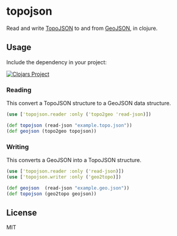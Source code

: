 # topojson

Read and write [TopoJSON](https://github.com/mbostock/topojson/wiki) to and from [GeoJSON](http://geojson.org), in clojure.

## Usage

Include the dependency in your project:

[![Clojars Project](http://clojars.org/topojson/latest-version.svg)](http://clojars.org/topojson)

### Reading 

This convert a TopoJSON structure to a GeoJSON data structure.

```clojure
(use ['topojson.reader :only ('topo2geo 'read-json)])

(def topojson (read-json "example.topo.json"))
(def geojson (topo2geo topojson))
```

### Writing

This converts a GeoJSON into a TopoJSON structure.

```clojure
(use ['topojson.reader :only ('read-json)])
(use ['topojson.writer :only ('geo2topo)])

(def geojson  (read-json "example.geo.json"))
(def topojson (geo2topo geojson))
```

## License

MIT

